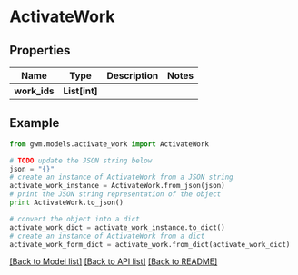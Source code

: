 # ActivateWork


## Properties
Name | Type | Description | Notes
------------ | ------------- | ------------- | -------------
**work_ids** | **List[int]** |  | 

## Example

```python
from gwm.models.activate_work import ActivateWork

# TODO update the JSON string below
json = "{}"
# create an instance of ActivateWork from a JSON string
activate_work_instance = ActivateWork.from_json(json)
# print the JSON string representation of the object
print ActivateWork.to_json()

# convert the object into a dict
activate_work_dict = activate_work_instance.to_dict()
# create an instance of ActivateWork from a dict
activate_work_form_dict = activate_work.from_dict(activate_work_dict)
```
[[Back to Model list]](../README.md#documentation-for-models) [[Back to API list]](../README.md#documentation-for-api-endpoints) [[Back to README]](../README.md)


